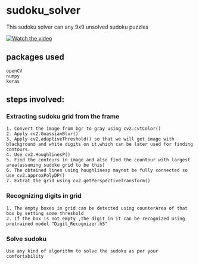 # sudoku_solver
This sudoku solver can any 9x9 unsolved sudoku puzzles

[![Watch the video](https://encrypted-tbn0.gstatic.com/images?q=tbn%3AANd9GcQL7RLWmTlaCU5kK1Cjz03hvXtYh9A4IdpRHQ&usqp=CAU)](https://youtu.be/-Avq4TvnIpk)


## packages used

```
openCV
numpy
keras
```
## steps involved:
### Extracting sudoku grid from the frame
```
1. Convert the image from bgr to gray using cv2.cvtColor()
2. Apply cv2.GuassianBlur()
3. Apply cv2.adaptiveThreshold() so that we will get image with blackground and white digits on it,which can be later used for finding contours.
4. Use cv2.HoughlinesP()
5. Find the contours in image and also find the countour with largest area(assuming sudoku grid to be this)
6. The obtained lines using houghlinesp maynot be fully connected so use cv2.approxPolyDP()
7. Extrat the grid using cv2.getPerspectiveTransform()
```

### Recognizing digits in grid
```
1. The empty boxes in grid can be detected using counterArea of that box by setting some threshold
2. If the box is not empty ,the digit in it can be recognized using pretrained model "Digit_Recognizer.h5"
```

### Solve sudoku
```
Use any kind of algorithm to solve the sudoku as per your comfortability
```
